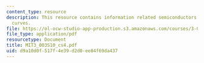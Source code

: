 ```yaml
---
content_type: resource
description: This resource contains information related semiconductors and learning
  curves.
file: https://ol-ocw-studio-app-production.s3.amazonaws.com/courses/3-003-principles-of-engineering-practice-spring-2010/d9a10d0f517f4e39d2d0ee84f69da437_MIT3_003S10_cs4.pdf
file_type: application/pdf
resourcetype: Document
title: MIT3_003S10_cs4.pdf
uid: d9a10d0f-517f-4e39-d2d0-ee84f69da437
---
```


